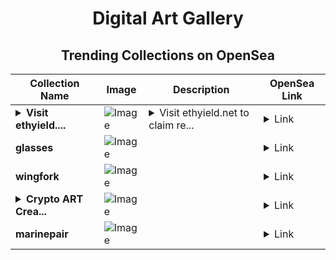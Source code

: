 <div align="center">

# Digital Art Gallery

## Trending Collections on OpenSea

| Collection Name                       | Image                                                                                     | Description                       | OpenSea Link                                                                                          |
|---------------------------------------|-------------------------------------------------------------------------------------------|-----------------------------------|--------------------------------------------------------------------------------------------------------|
| **<details><summary>Visit ethyield....</summary>Visit ethyield.net to claim rewards</details>** | ![Image](https://i.seadn.io/s/raw/files/41d938efb2b524f9265ba87de126b153.png?w=500&auto=format?w=200&auto=format) | <details><summary>Visit ethyield.net to claim re...</summary>Visit ethyield.net to claim rewards</details> | <details><summary>Link</summary>[Visit ethyield.net to claim rewards](https://opensea.io/collection/visit-ethyield-net-to-claim-rewards-8)</details> |
| **glasses** | ![Image](https://i.seadn.io/s/raw/files/0fa94d002931545074de2fb215c28fef.png?w=500&auto=format?w=200&auto=format) |  | <details><summary>Link</summary>[glasses](https://opensea.io/collection/glasses-73)</details> |
| **wingfork** | ![Image](https://i.seadn.io/s/raw/files/028078ffe179058e0017fa15eb4d7ae6.png?w=500&auto=format?w=200&auto=format) |  | <details><summary>Link</summary>[wingfork](https://opensea.io/collection/wingfork)</details> |
| **<details><summary>Crypto ART Crea...</summary>Crypto ART Creator</details>** | ![Image](https://i.seadn.io/s/raw/files/72bb6cc77c179af45a9f3e39063ec9bc.png?w=500&auto=format?w=200&auto=format) |  | <details><summary>Link</summary>[Crypto ART Creator](https://opensea.io/collection/crypto-art-creator)</details> |
| **marinepair** | ![Image](https://i.seadn.io/s/raw/files/977a5f03bd64464246724cae1215c1fb.png?w=500&auto=format?w=200&auto=format) |  | <details><summary>Link</summary>[marinepair](https://opensea.io/collection/marinepair)</details> |

</div>